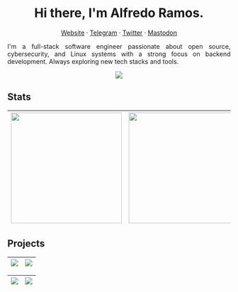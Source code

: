 <h1 align="center">Hi there, I'm Alfredo Ramos.</h1>
<p align="center">
	<a href="https://alfredoramos.mx">Website</a>
	·
	<a href="https://telegram.me/AlfredoRamos">Telegram</a>
	·
	<a href="https://twitter.com/varsmx">Twitter</a>
	·
	<a href="https://mastodon.social/@AlfredoRamos">Mastodon</a>
</p>

<p align="justify">I'm a full-stack software engineer passionate about open source, cybersecurity, and Linux systems with a strong focus on backend development. Always exploring new tech stacks and tools.</p>

<div align="center"><a href="https://github.com/AlfredoRamos"><img src="https://github-readme-streak-stats.herokuapp.com/?user=AlfredoRamos&mode=weekly&theme=transparent&hide_border=true" /></a></div>

## Stats

| <a href="https://github.com/AlfredoRamos"><img src="https://github-readme-stats.vercel.app/api?username=AlfredoRamos&custom_title=GitHub+Stats&show=reviews,prs_merged,prs_merged_percentage&show_icons=true&theme=transparent&hide_border=true" height=250 align="center" /></a> | <a href="https://github.com/AlfredoRamos"><img src="https://github-readme-stats.vercel.app/api/top-langs/?username=AlfredoRamos&layout=compact&langs_count=12&size_weight=0.5&count_weight=0.5&hide=javascript,html,css,scss&theme=transparent&hide_border=true" height=250 align="center" /></a> |
| :-------------------------------------------------------------------------------------------------------------------------------------------------------------------------------------------------------------------------------------------------------------------------------: | :-----------------------------------------------------------------------------------------------------------------------------------------------------------------------------------------------------------------------------------------------------------------------------------------------: |

## Projects

| <a href="https://github.com/AlfredoRamos/csp-reporter-bakcned"><img src="https://github-readme-stats.vercel.app/api/pin/?username=AlfredoRamos&repo=csp-reporter-backend&show_owner=true&theme=transparent&hide_border=true" /></a> | <a href="https://github.com/AlfredoRamos/csp-reporter-frontend"><img src="https://github-readme-stats.vercel.app/api/pin/?username=AlfredoRamos&repo=csp-reporter-frontend&show_owner=true&theme=transparent&hide_border=true" /></a> |
| :---------------------------------------------------------------------------------------------------------------------------------------------------------------------------------------------------------------------------------: | :-----------------------------------------------------------------------------------------------------------------------------------------------------------------------------------------------------------------------------------: |

| <a href="https://github.com/AlfredoRamos/csp-reporter-docker"><img src="https://github-readme-stats.vercel.app/api/pin/?username=AlfredoRamos&repo=csp-reporter-docker&show_owner=true&theme=transparent&hide_border=true" /></a> | <a href="https://gist.github.com/AlfredoRamos/63def9c77081a6dba7db38d3b0669cef"><img src="https://github-readme-stats.vercel.app/api/gist?id=63def9c77081a6dba7db38d3b0669cef&show_owner=true&theme=transparent&hide_border=true" /></a> |
| :-------------------------------------------------------------------------------------------------------------------------------------------------------------------------------------------------------------------------------: | :--------------------------------------------------------------------------------------------------------------------------------------------------------------------------------------------------------------------------------------: |
